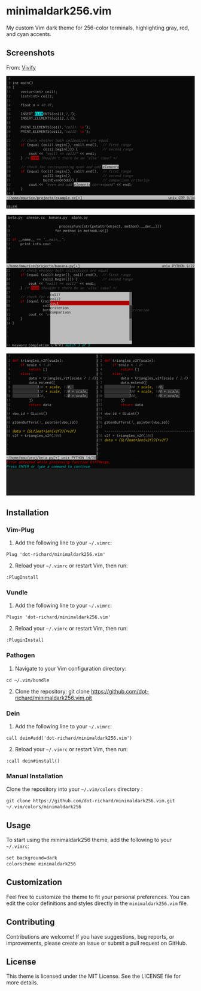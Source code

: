 # minimaldark256.vim

My custom Vim dark theme for 256-color terminals, highlighting gray, red, and cyan accents.

## Screenshots

From: [Vivify](https://bytefluent.com/vivify/index.php)

![Screenshot 1](screenshots/vimstuff1.png)

![Screenshot 2](screenshots/vimstuff2.png)

![Screenshot 3](screenshots/vimstuff3.png)

## Installation

### Vim-Plug

1. Add the following line to your `~/.vimrc`:

```vim
Plug 'dot-richard/minimaldark256.vim'
```

2. Reload your `~/.vimrc` or restart Vim, then run:

```vim
:PlugInstall
```

### Vundle

1. Add the following line to your `~/.vimrc`:

```vim
Plugin 'dot-richard/minimaldark256.vim'
```

2. Reload your `~/.vimrc` or restart Vim, then run:

```vim
:PluginInstall
```

### Pathogen

1. Navigate to your Vim configuration directory:

```shell
cd ~/.vim/bundle
```

2. Clone the repository:
    git clone https://github.com/dot-richard/minimaldark256.vim.git

### Dein

1. Add the following line to your `~/.vimrc`:

```vim
call dein#add('dot-richard/minimaldark256.vim')
```

2. Reload your `~/.vimrc` or restart Vim, then run:

```vim
:call dein#install()
```

### Manual Installation

Clone the repository into your `~/.vim/colors` directory :

```shell
git clone https://github.com/dot-richard/minimaldark256.vim.git ~/.vim/colors/minimaldark256
```

## Usage

To start using the minimaldark256 theme, add the following to your `~/.vimrc`:

```vim
set background=dark
colorscheme minimaldark256
```

## Customization

Feel free to customize the theme to fit your personal preferences. You can edit the color definitions and styles directly in the `minimaldark256.vim` file.

## Contributing

Contributions are welcome! If you have suggestions, bug reports, or improvements, please create an issue or submit a pull request on GitHub.

## License

This theme is licensed under the MIT License. See the LICENSE file for more details.

